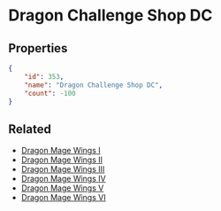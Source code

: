 # Dragon Challenge Shop DC

<no description available>

## Properties

```json
{
    "id": 353,
    "name": "Dragon Challenge Shop DC",
    "count": -100
}
```

## Related

- [Dragon Mage Wings I](../items/10140-dragon-mage-wings-i.md)
- [Dragon Mage Wings II](../items/10141-dragon-mage-wings-ii.md)
- [Dragon Mage Wings III](../items/10142-dragon-mage-wings-iii.md)
- [Dragon Mage Wings IV](../items/10143-dragon-mage-wings-iv.md)
- [Dragon Mage Wings V](../items/20298-dragon-mage-wings-v.md)
- [Dragon Mage Wings VI](../items/20299-dragon-mage-wings-vi.md)

